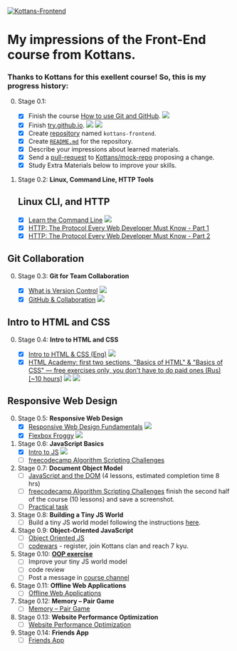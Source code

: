﻿[![Kottans-Frontend](https://img.shields.io/badge/%3D%28%5E.%5E%29%3D-frontend-yellow.svg)](https://github.com/DJStar77/kottans-frontend)

# My impressions of the Front-End course from Kottans.


### Thanks to Kottans for this exellent course! So, this is my progress history:

0. Stage 0.1:

	- [x] Finish the course [How to use Git and GitHub](https://www.udacity.com/course/how-to-use-git-and-github--ud775).
	![](task_linux_cli/01.1.png)
	- [x] Finish [try.github.io](https://try.github.io/levels/1/challenges/1).
	![](task_linux_cli/01.2.png)
	![](task_linux_cli/01.3.png)
	- [x] Create [repository](https://github.com/DJStar77/kottans-frontend) named `kottans-frontend`.
	- [x] Create [`README.md`](https://github.com/DJStar77/kottans-frontend/blob/master/README.md) for the repository.
	- [x] Describe your impressions about learned materials.
	- [x] Send a [pull-request](https://github.com/kottans/mock-repo/pull/219) to [Kottans/mock-repo](https://github.com/Kottans/mock-repo) proposing a change.
	- [x] Study Extra Materials below to improve your skills.

0. Stage 0.2: **Linux, Command Line, HTTP Tools**
	## Linux CLI, and HTTP
	- [x] [Learn the Command Line](https://www.codecademy.com/learn/learn-the-command-line)
	![](task_linux_cli/02.1.png)	
	- [x] [HTTP: The Protocol Every Web Developer Must Know - Part 1](https://code.tutsplus.com/tutorials/http-the-protocol-every-web-developer-must-know-part-1--net-31177)
	- [x] [HTTP: The Protocol Every Web Developer Must Know - Part 2](https://code.tutsplus.com/tutorials/http-the-protocol-every-web-developer-must-know-part-2--net-31155)

## Git Collaboration
0. Stage 0.3: **Git for Team Collaboration**

	- [x] [What is Version Control](https://classroom.udacity.com/courses/ud123/)
	![](task_git_collaboration/03.1.png)
	- [x] [GitHub & Collaboration](https://classroom.udacity.com/courses/ud456)
	![](task_git_collaboration/03.2.png)

## Intro to HTML and CSS
0. Stage 0.4: **Intro to HTML and CSS**

	- [x] [Intro to HTML & CSS (Eng)](https://www.udacity.com/course/intro-to-html-and-css--ud304)
	![](task_html_css/04.1.png)
	- [x] [HTML Academy: first two sections, "Basics of HTML" & "Basics of CSS" — free exercises only, you don't have to do paid ones (Rus) [~10 hours]](https://htmlacademy.ru/)
	![](task_html_css/04.2-1.png)
	![](task_html_css/04.2-2.png)

## Responsive Web Design
0. Stage 0.5: **Responsive Web Design**
	- [x] [Responsive Web Design Fundamentals](https://www.udacity.com/course/responsive-web-design-fundamentals--ud893)
	![](task_rwd_flex/05.1.png)
	- [x] [Flexbox Froggy](http://flexboxfroggy.com/)
	![](task_rwd_flex/05.2.png)

0. Stage 0.6: **JavaScript Basics**
	- [x] [Intro to JS](https://www.udacity.com/course/intro-to-javascript--ud803)
	![](task_js_basic/06.1.png)
	- [ ] [freecodecamp Algorithm Scripting Challenges](https://learn.freecodecamp.org/javascript-algorithms-and-data-structures/intermediate-algorithm-scripting)

0. Stage 0.7: **Document Object Model**
	- [ ] [JavaScript and the DOM](https://classroom.udacity.com/courses/ud117) (4 lessons, estimated completion time 8 hrs)
	- [ ] [freecodecamp Algorithm Scripting Challenges](https://learn.freecodecamp.org/javascript-algorithms-and-data-structures/intermediate-algorithm-scripting) finish the second half of the course (10 lessons) and save a screenshot.
	- [ ] [Practical task](https://github.com/kottans/frontend/blob/master/tasks/js-dom.md#then)

0. Stage 0.8: **Building a Tiny JS World**
	- [ ] Build a tiny JS world model following the instructions [here](https://github.com/OleksiyRudenko/a-tiny-JS-world).

0. Stage 0.9: **Object-Oriented JavaScript**
	- [ ] [Object Oriented JS](https://classroom.udacity.com/courses/ud015)
	- [ ] [codewars](https://www.codewars.com/) - register, join Kottans clan and reach 7 kyu.

0. Stage 0.10: [**OOP exercise**](https://github.com/kottans/frontend/blob/master/tasks/js-post-oop.md)
	- [ ] Improve your tiny JS world model
	- [ ] code review
	- [ ] Post a message in [course channel](https://t.me/joinchat/CX8EF1JmLm9IM6J6oy2U7Q)

0. Stage 0.11: **Offline Web Applications**
	- [ ] [Offline Web Applications](https://www.udacity.com/course/offline-web-applications--ud899)

0. Stage 0.12: **Memory – Pair Game**
	- [ ] [Memory – Pair Game](https://github.com/kottans/frontend/blob/master/tasks/memory-pair-game.md)

0. Stage 0.13: **Website Performance Optimization**
	- [ ] [Website Performance Optimization](https://github.com/kottans/frontend/blob/master/tasks/app-design-performance.md)

0. Stage 0.14: **Friends App**
	- [ ] [Friends App](https://github.com/kottans/frontend/blob/master/tasks/friends-app.md)